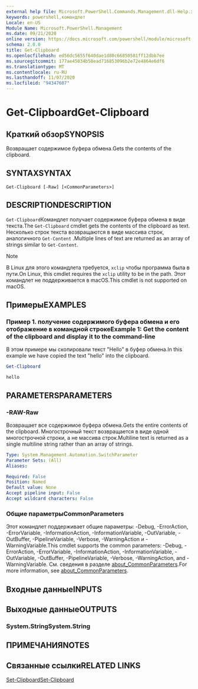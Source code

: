 ```yaml
---
external help file: Microsoft.PowerShell.Commands.Management.dll-Help.xml
keywords: powershell,командлет
Locale: en-US
Module Name: Microsoft.PowerShell.Management
ms.date: 09/21/2020
online version: https://docs.microsoft.com/powershell/module/microsoft.powershell.management/get-clipboard?view=powershell-7&WT.mc_id=ps-gethelp
schema: 2.0.0
title: Get-Clipboard
ms.openlocfilehash: ed56dc5655f640dae1d80c66850581ff12dbb7ee
ms.sourcegitcommit: 177ae45034b58ead716853096b2e72e4864e6df6
ms.translationtype: MT
ms.contentlocale: ru-RU
ms.lasthandoff: 11/07/2020
ms.locfileid: "94347607"
---
```

# <span data-ttu-id="483b6-103">Get-Clipboard</span><span class="sxs-lookup"><span data-stu-id="483b6-103">Get-Clipboard</span></span>

## <span data-ttu-id="483b6-104">Краткий обзор</span><span class="sxs-lookup"><span data-stu-id="483b6-104">SYNOPSIS</span></span>
<span data-ttu-id="483b6-105">Возвращает содержимое буфера обмена.</span><span class="sxs-lookup"><span data-stu-id="483b6-105">Gets the contents of the clipboard.</span></span>

## <span data-ttu-id="483b6-106">SYNTAX</span><span class="sxs-lookup"><span data-stu-id="483b6-106">SYNTAX</span></span>

```
Get-Clipboard [-Raw] [<CommonParameters>]
```

## <span data-ttu-id="483b6-107">DESCRIPTION</span><span class="sxs-lookup"><span data-stu-id="483b6-107">DESCRIPTION</span></span>

<span data-ttu-id="483b6-108">`Get-Clipboard`Командлет получает содержимое буфера обмена в виде текста.</span><span class="sxs-lookup"><span data-stu-id="483b6-108">The `Get-Clipboard` cmdlet gets the contents of the clipboard as text.</span></span> <span data-ttu-id="483b6-109">Несколько строк текста возвращаются в виде массива строк, аналогичного `Get-Content` .</span><span class="sxs-lookup"><span data-stu-id="483b6-109">Multiple lines of text are returned as an array of strings similar to `Get-Content`.</span></span>

> [!NOTE]
> <span data-ttu-id="483b6-110">В Linux для этого командлета требуется, `xclip` чтобы программа была в пути.</span><span class="sxs-lookup"><span data-stu-id="483b6-110">On Linux, this cmdlet requires the `xclip` utility to be in the path.</span></span> <span data-ttu-id="483b6-111">Этот командлет не поддерживается в macOS.</span><span class="sxs-lookup"><span data-stu-id="483b6-111">This cmdlet is not supported on macOS.</span></span>

## <span data-ttu-id="483b6-112">Примеры</span><span class="sxs-lookup"><span data-stu-id="483b6-112">EXAMPLES</span></span>

### <span data-ttu-id="483b6-113">Пример 1. получение содержимого буфера обмена и его отображение в командной строке</span><span class="sxs-lookup"><span data-stu-id="483b6-113">Example 1: Get the content of the clipboard and display it to the command-line</span></span>

<span data-ttu-id="483b6-114">В этом примере мы скопировали текст "Hello" в буфер обмена.</span><span class="sxs-lookup"><span data-stu-id="483b6-114">In this example we have copied the text "hello" into the clipboard.</span></span>

```powershell
Get-Clipboard
```

```Output
hello
```

## <span data-ttu-id="483b6-115">PARAMETERS</span><span class="sxs-lookup"><span data-stu-id="483b6-115">PARAMETERS</span></span>

### <span data-ttu-id="483b6-116">-RAW</span><span class="sxs-lookup"><span data-stu-id="483b6-116">-Raw</span></span>

<span data-ttu-id="483b6-117">Возвращает все содержимое буфера обмена.</span><span class="sxs-lookup"><span data-stu-id="483b6-117">Gets the entire contents of the clipboard.</span></span> <span data-ttu-id="483b6-118">Многострочный текст возвращается в виде одной многострочной строки, а не массива строк.</span><span class="sxs-lookup"><span data-stu-id="483b6-118">Multiline text is returned as a single multiline string rather than an array of strings.</span></span>

```yaml
Type: System.Management.Automation.SwitchParameter
Parameter Sets: (All)
Aliases:

Required: False
Position: Named
Default value: None
Accept pipeline input: False
Accept wildcard characters: False
```

### <span data-ttu-id="483b6-119">Общие параметры</span><span class="sxs-lookup"><span data-stu-id="483b6-119">CommonParameters</span></span>

<span data-ttu-id="483b6-120">Этот командлет поддерживает общие параметры: -Debug, -ErrorAction, -ErrorVariable, -InformationAction, -InformationVariable, -OutVariable, -OutBuffer, -PipelineVariable, -Verbose, -WarningAction и -WarningVariable.</span><span class="sxs-lookup"><span data-stu-id="483b6-120">This cmdlet supports the common parameters: -Debug, -ErrorAction, -ErrorVariable, -InformationAction, -InformationVariable, -OutVariable, -OutBuffer, -PipelineVariable, -Verbose, -WarningAction, and -WarningVariable.</span></span> <span data-ttu-id="483b6-121">См. сведения в разделе [about_CommonParameters](https://go.microsoft.com/fwlink/?LinkID=113216).</span><span class="sxs-lookup"><span data-stu-id="483b6-121">For more information, see [about_CommonParameters](https://go.microsoft.com/fwlink/?LinkID=113216).</span></span>

## <span data-ttu-id="483b6-122">Входные данные</span><span class="sxs-lookup"><span data-stu-id="483b6-122">INPUTS</span></span>

## <span data-ttu-id="483b6-123">Выходные данные</span><span class="sxs-lookup"><span data-stu-id="483b6-123">OUTPUTS</span></span>

### <span data-ttu-id="483b6-124">System.String</span><span class="sxs-lookup"><span data-stu-id="483b6-124">System.String</span></span>

## <span data-ttu-id="483b6-125">ПРИМЕЧАНИЯ</span><span class="sxs-lookup"><span data-stu-id="483b6-125">NOTES</span></span>

## <span data-ttu-id="483b6-126">Связанные ссылки</span><span class="sxs-lookup"><span data-stu-id="483b6-126">RELATED LINKS</span></span>

[<span data-ttu-id="483b6-127">Set-Clipboard</span><span class="sxs-lookup"><span data-stu-id="483b6-127">Set-Clipboard</span></span>](Set-Clipboard.md)
